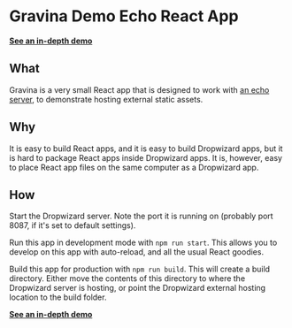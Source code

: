 Gravina Demo Echo React App
============================

__[See an in-depth demo]()__

What
----

Gravina is a very small React app that is designed to work with [an echo server](https://github.com/monknomo/gravina-dropwizard-configurable-assets-bundle-skeleton), to demonstrate hosting external static assets.

Why
----

It is easy to build React apps, and it is easy to build Dropwizard apps, but it is hard to package React apps inside Dropwizard apps.  It is, however, easy to place React app files on the same computer as a Dropwizard app.

How
---

Start the Dropwizard server.  Note the port it is running on (probably port 8087, if it's set to default settings).

Run this app in development mode with `npm run start`.  This allows you to develop on this app with auto-reload, and all the usual React goodies.

Build this app for production with `npm run build`.  This will create a build directory.  Either move the contents of this directory to where the Dropwizard server is hosting, or point the Dropwizard external hosting location to the build folder.

__[See an in-depth demo]()__